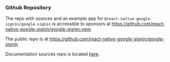 ### Github Repository

The repo with sources and an example app for `@react-native-google-signin/google-signin` is accessible to sponsors at https://github.com/react-native-google-signin/google-signin-next

The public repo is at https://github.com/react-native-google-signin/google-signin

Documentation sources repo is located [here](https://github.com/react-native-google-signin/docs).
